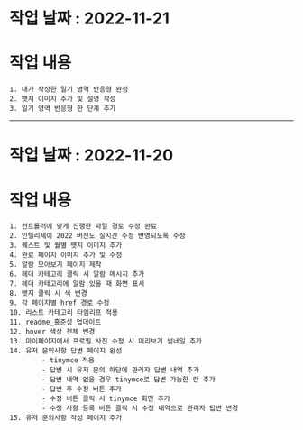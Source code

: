 # 작업 날짜 : 2022-11-21
# 작업 내용
    1. 내가 작성한 일기 영역 반응형 완성
    2. 뱃지 이미지 추가 및 설명 작성
    3. 일기 영역 반응형 한 단계 추가
-----

# 작업 날짜 : 2022-11-20
# 작업 내용
    1. 컨트롤러에 맞게 진행한 파일 경로 수정 완료
    2. 인텔리제이 2022 버전도 실시간 수정 반영되도록 수정
    3. 퀘스트 및 월별 뱃지 이미지 추가
    4. 완료 페이지 이미지 추가 및 수정
    5. 알람 모아보기 페이지 제작
    6. 헤더 카테고리 클릭 시 알람 메시지 추가
    7. 헤더 카테고리에 알람 있을 때 화면 표시
    8. 뱃지 클릭 시 색 변경
    9. 각 페이지별 href 경로 수정
    10. 리스트 카테고리 타임리프 적용
    11. readme_홍준성 업데이트
    12. hover 색상 전체 변경
    13. 마이페이지에서 프로필 사진 수정 시 미리보기 썸네일 추가
    14. 유저 문의사항 답변 페이지 완성
            - tinymce 적용
            - 답변 시 유저 문의 하단에 관리자 답변 내역 추가
            - 답변 내역 없을 경우 tinymce로 답변 가능한 란 추가
            - 답변 후 수정 버튼 추가
            - 수정 버튼 클릭 시 tinymce 화면 추가 
            - 수정 사항 등록 버튼 클릭 시 수정 내역으로 관리자 답변 변경
    15. 유저 문의사항 작성 페이지 추가